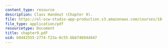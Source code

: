 ```yaml
---
content_type: resource
description: Class Handout (Chapter 9).
file: https://ol-ocw-studio-app-production.s3.amazonaws.com/courses/18-996-random-matrix-theory-and-its-applications-spring-2004/b0d425552774f23a8c55bbb74694d447_chapter9.pdf
file_type: application/pdf
resourcetype: Document
title: chapter9.pdf
uid: b0d42555-2774-f23a-8c55-bbb74694d447
---
```

